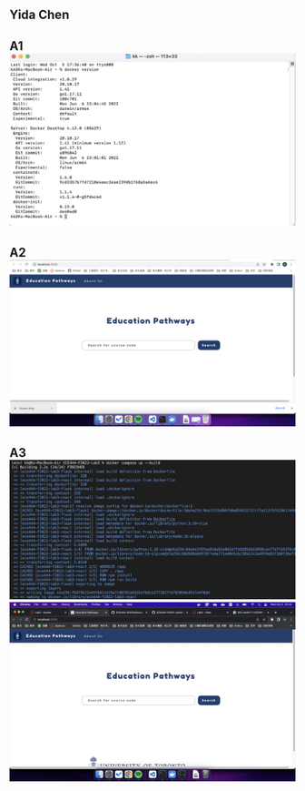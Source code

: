 Yida Chen<br>
---
A1<br>
![img](images/1.png)
---
A2<br>
![img](images/2.png)
---
A3<br>
![img](images/3.png)<br>
![img](images/31.png)
---






